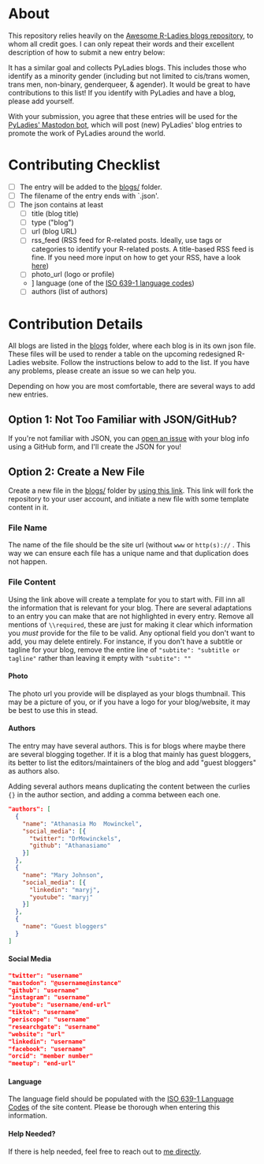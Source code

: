 # About 

This repository relies heavily on the [Awesome R-Ladies blogs repository](https://github.com/rladies/awesome-rladies-blogs), to whom all credit goes. I can only repeat their words and their excellent description of how to submit a new entry below:

It has a similar goal and collects PyLadies blogs. This includes those who identify as a minority gender (including but not limited to cis/trans women, trans men, non-binary, genderqueer, & agender). It would be great to have contributions to this list! If you identify with PyLadies and have a blog, please add yourself.

With your submission, you agree that these entries will be used for the [PyLadies' Mastodon bot](https://botsin.space/@pyladies_bot), which will post (new) PyLadies' blog entries to promote the work of PyLadies around the world. 

# Contributing Checklist

 - [ ] The entry will be added to the [blogs/](blogs/) folder.
 - [ ] The filename of the entry ends with `.json'.
 - [ ] The json contains at least 
     - [ ] title (blog title)
     - [ ] type ("blog")
     - [ ] url (blog URL)
     - [ ] rss_feed (RSS feed for R-related posts. Ideally, use tags or categories to identify your R-related posts. A title-based RSS feed is fine. If you need more input on how to get your RSS, have a look [here](https://zapier.com/blog/how-to-find-rss-feed-url/))
     - [ ] photo_url (logo or profile)
     - ] language (one of the [ISO 639-1 language codes](https://www.w3schools.com/tags/ref_language_codes.asp))
     - [ ] authors (list of authors)

# Contribution Details

All blogs are listed in the [blogs](blogs/) folder, where each blog is in its own json file. These files will be used to render a table on the upcoming redesigned R-Ladies website. Follow the instructions below to add to the list. If you have any problems, please create an issue so we can help you.

Depending on how you are most comfortable, there are several ways to add new entries. 

## Option 1: Not Too Familiar with JSON/GitHub?

If you're not familiar with JSON, you can [open an issue](https://github.com/cosimameyer/awesome-pyladies-blogs/issues/new/choose) with your blog info using a GitHub form, and I'll create the JSON for you!

## Option 2: Create a New File

Create a new file in the [blogs/](blogs/) folder by [using this link](https://github.com/cosimameyer/awesome-pyladies-blogs/new/master/?filename=blogs/your-blog-url.com.json&value=%7B%0A%20%20%22title%22%3A%20%22Your%20title%22%2C%20%2F%2Frequired%0A%20%20%22subtitle%22%3A%20%22subtitle%20or%20tagline%22%2C%20%2F%2Foptional%0A%20%20%22type%22%3A%20%22blog%22%2C%20%2F%2Frequired%0A%20%20%22url%22%3A%20%22https%3A%2F%2Fyour_blog.com%22%2C%20%2F%2Frequired%0A%20%20%22rss_feed%22%3A%20%22https%3A%2F%2Fyour_blog.com/r-post/index.xml%22%2C%20%2F%2Frequired%0A%20%20%22photo_url%22%3A%20%22https%3A%2F%2Fyour_blog.com%2Fyour_photo.png%22%2C%20%2F%2Frequired%0A%20%20%22description%22%3A%20%22Short%20description%20of%20what%20you%20blog%20about%22%2C%0A%20%20%22language%22%3A%20%22en%20%28required%29%22%2C%20%2F%2Frequired%0A%20%20%22authors%22%3A%20%5B%20%2F%2Frequired%0A%20%20%20%20%7B%0A%20%20%20%20%20%20%22name%22%3A%20%22Your%20Name%22%2C%20%2F%2Frequired%0A%20%20%20%20%20%20%22social_media%22%3A%20%5B%7B%0A%20%20%20%20%20%20%20%20%20%22twitter%22%3A%20%22username%22%2C%0A%20%20%20%20%20%20%20%20%20%22mastodon%22%3A%20%22@username@instancee%22%2C%0A%20%20%20%20%20%20%20%20%20%22github%22%3A%20%22username%22%2C%0A%20%20%20%20%20%20%20%20%20%22instagram%22%3A%20%22username%22%2C%0A%20%20%20%20%20%20%20%20%20%22youtube%22%3A%20%22username%2Fend-url%22%2C%0A%20%20%20%20%20%20%20%20%20%22tiktok%22%3A%20%22username%22%2C%0A%20%20%20%20%20%20%20%20%20%22periscope%22%3A%20%22username%22%2C%0A%20%20%20%20%20%20%20%20%20%22researchgate%22%3A%20%22username%22%2C%0A%20%20%20%20%20%20%20%20%20%22website%22%3A%20%22url%22%2C%0A%20%20%20%20%20%20%20%20%20%22linkedin%22%3A%20%22username%22%2C%0A%20%20%20%20%20%20%20%20%20%22facebook%22%3A%20%22username%22%2C%0A%20%20%20%20%20%20%20%20%20%22orcid%22%3A%20%22member%20number%22%2C%0A%20%20%20%20%20%20%20%20%20%22meetup%22%3A%20%22end-url%22%0A%20%20%20%20%20%20%7D%5D%0A%20%20%20%20%7D%0A%20%20%5D%0A%7D).
This link will fork the repository to your user account, and initiate a new file with some template content in it.

### File Name

The name of the file should be the site url (without `www` or `http(s)://` . This way we can ensure each file has a unique name and that duplication does not happen.

### File Content

Using the link above will create a template for you to start with.
Fill inn all the information that is relevant for your blog.
There are several adaptations to an entry you can make that are not highlighted in every entry.
Remove all mentions of `\\required`, these are just for making it clear which information you _must_ provide for the file to be valid.
Any optional field you don't want to add, you may delete entirely.
For instance, if you don't have a subtitle or tagline for your blog, remove the entire line of `"subtite": "subtitle or tagline"` rather than leaving it empty with `"subtite": ""`

#### Photo

The photo url you provide will be displayed as your blogs thumbnail. 
This may be a picture of you, or if you have a logo for your blog/website, it may be best to use this in stead.

#### Authors

The entry may have several authors. This is for blogs where maybe there are several blogging together. If it is a blog that mainly has guest bloggers, its better to list the editors/maintainers of the blog and add "guest bloggers" as authors also.

Adding several authors means duplicating the content between the curlies `{}` in the author section, and adding a comma between each one.

```json
"authors": [
  {
    "name": "Athanasia Mo  Mowinckel",
    "social_media": [{
      "twitter": "DrMowinckels",
      "github": "Athanasiamo"
    }]
  },
  {
    "name": "Mary Johnson",
    "social_media": [{
      "linkedin": "maryj",
      "youtube": "maryj"
    }]
  },
  {
    "name": "Guest bloggers"
  }
]
```

#### Social Media

```json
"twitter": "username"
"mastodon": "@username@instance"
"github": "username"
"instagram": "username"
"youtube": "username/end-url"
"tiktok": "username"
"periscope": "username"
"researchgate": "username"
"website": "url"
"linkedin": "username"
"facebook": "username"
"orcid": "member number"
"meetup": "end-url"
```

#### Language
The language field should be populated with the [ISO 639-1 Language Codes](https://www.w3schools.com/tags/ref_language_codes.asp) of the site content.
Please be thorough when entering this information.

#### Help Needed?

If there is help needed, feel free to reach out to [me directly](mailto:contact@cosimameyer.com).

